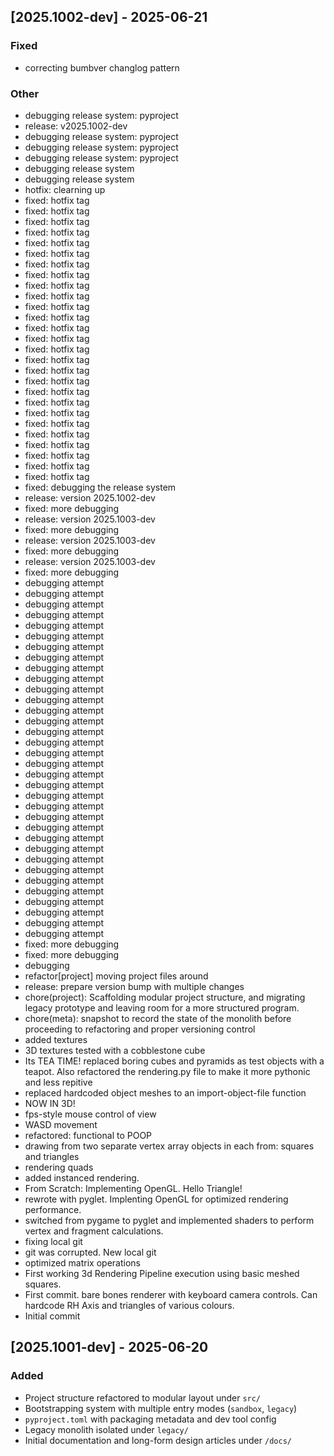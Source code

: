 
## [2025.1002-dev] - 2025-06-21 <!-- {bumpver} -->

### Fixed
- correcting bumbver changlog pattern

### Other
- debugging release system: pyproject
- release: v2025.1002-dev
- debugging release system: pyproject
- debugging release system: pyproject
- debugging release system: pyproject
- debugging release system
- debugging release system
- hotfix: clearning up
- fixed: hotfix tag
- fixed: hotfix tag
- fixed: hotfix tag
- fixed: hotfix tag
- fixed: hotfix tag
- fixed: hotfix tag
- fixed: hotfix tag
- fixed: hotfix tag
- fixed: hotfix tag
- fixed: hotfix tag
- fixed: hotfix tag
- fixed: hotfix tag
- fixed: hotfix tag
- fixed: hotfix tag
- fixed: hotfix tag
- fixed: hotfix tag
- fixed: hotfix tag
- fixed: hotfix tag
- fixed: hotfix tag
- fixed: hotfix tag
- fixed: hotfix tag
- fixed: hotfix tag
- fixed: hotfix tag
- fixed: hotfix tag
- fixed: hotfix tag
- fixed: hotfix tag
- fixed: hotfix tag
- fixed: debugging the release system
- release: version 2025.1002-dev
- fixed: more debugging
- release: version 2025.1003-dev
- fixed: more debugging
- release: version 2025.1003-dev
- fixed: more debugging
- release: version 2025.1003-dev
- fixed: more debugging
- debugging attempt
- debugging attempt
- debugging attempt
- debugging attempt
- debugging attempt
- debugging attempt
- debugging attempt
- debugging attempt
- debugging attempt
- debugging attempt
- debugging attempt
- debugging attempt
- debugging attempt
- debugging attempt
- debugging attempt
- debugging attempt
- debugging attempt
- debugging attempt
- debugging attempt
- debugging attempt
- debugging attempt
- debugging attempt
- debugging attempt
- debugging attempt
- debugging attempt
- debugging attempt
- debugging attempt
- debugging attempt
- debugging attempt
- debugging attempt
- debugging attempt
- debugging attempt
- debugging attempt
- debugging attempt
- fixed: more debugging
- fixed: more debugging
- debugging
- refactor[project] moving project files around
- release: prepare version bump with multiple changes
- chore(project): Scaffolding modular project structure, and migrating legacy prototype and leaving room for a more structured program.
- chore(meta): snapshot to record the state of the monolith before proceeding to refactoring and proper versioning control
- added textures
- 3D textures tested with a cobblestone cube
- Its TEA TIME! replaced boring cubes and pyramids as test objects with a teapot.  Also refactored the rendering.py file to make it more pythonic and less repitive
- replaced hardcoded object meshes to an import-object-file function
- NOW IN 3D!
- fps-style mouse control of view
- WASD movement
- refactored: functional to POOP
- drawing from two separate vertex array objects in each from: squares and triangles
- rendering quads
- added instanced rendering.
- From Scratch: Implementing OpenGL. Hello Triangle!
- rewrote with pyglet. Implenting OpenGL for optimized rendering performance.
- switched from pygame to pyglet and implemented shaders to perform vertex and fragment calculations.
- fixing local git
- git was corrupted.  New local git
- optimized matrix operations
- First working 3d Rendering Pipeline execution using basic meshed squares.
- First commit. bare bones renderer with keyboard camera controls. Can hardcode RH Axis and triangles of various colours.
- Initial commit





## [2025.1001-dev] - 2025-06-20
### Added
- Project structure refactored to modular layout under `src/`
- Bootstrapping system with multiple entry modes (`sandbox`, `legacy`)
- `pyproject.toml` with packaging metadata and dev tool config
- Legacy monolith isolated under `legacy/`
- Initial documentation and long-form design articles under `/docs/`
